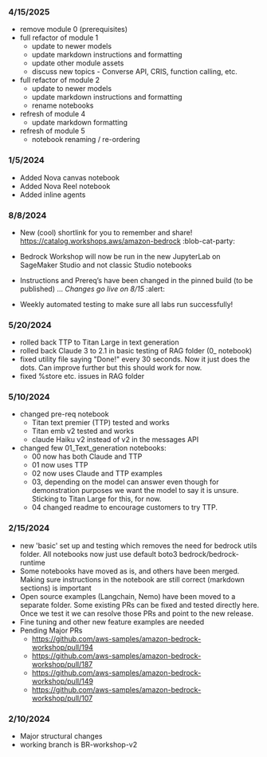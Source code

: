 ### 4/15/2025
- remove module 0 (prerequisites)
- full refactor of module 1
  - update to newer models
  - update markdown instructions and formatting
  - update other module assets
  - discuss new topics - Converse API, CRIS, function calling, etc.
- full refactor of module 2
  - update to newer models 
  - update markdown instructions and formatting
  - rename notebooks
- refresh of module 4
  - update markdown formatting
- refresh of module 5
  - notebook renaming / re-ordering 


### 1/5/2024
- Added Nova canvas notebook
- Added Nova Reel notebook
- Added inline agents


### 8/8/2024

- New (cool) shortlink for you to remember and share! https://catalog.workshops.aws/amazon-bedrock :blob-cat-party:

- Bedrock Workshop will now be run in the new JupyterLab on SageMaker Studio and not classic Studio notebooks

- Instructions and Prereq’s have been changed in the pinned build (to be published) ... *Changes go live on 8/15* :alert:

- Weekly automated testing to make sure all labs run successfully! 

### 5/20/2024
- rolled back TTP to Titan Large in text generation
- rolled back Claude 3 to 2.1 in basic testing of RAG folder (0_ notebook)
- fixed utility file saying "Done!" every 30 seconds. Now it just does the dots. Can improve further but this should work for now.
- fixed %store etc. issues in RAG folder

### 5/10/2024
- changed pre-req notebook
    - Titan text premier (TTP) tested and works
    - Titan emb v2 tested and works
    - claude Haiku v2 instead of v2 in the messages API 
- changed few 01_Text_generation notebooks:
    - 00 now has both Claude and TTP
    - 01 now uses TTP
    - 02 now uses Claude and TTP examples
    - 03, depending on the model can answer even though for demonstration purposes we want the model to say it is unsure. Sticking to Titan Large for this, for now.
    - 04 changed readme to encourage customers to try TTP.

### 2/15/2024

- new 'basic' set up and testing which removes the need for bedrock utils folder. All notebooks now just use default boto3 bedrock/bedrock-runtime
- Some notebooks have moved as is, and others have been merged. Making sure instructions in the notebook are still correct (markdown sections) is important
- Open source examples (Langchain, Nemo)  have been moved to a separate folder. Some existing PRs can be fixed and tested directly here. Once we test it we can resolve those PRs and point to the new release.
- Fine tuning and other new feature examples are needed
- Pending Major PRs
    - https://github.com/aws-samples/amazon-bedrock-workshop/pull/194
    - https://github.com/aws-samples/amazon-bedrock-workshop/pull/187
    - https://github.com/aws-samples/amazon-bedrock-workshop/pull/149
    - https://github.com/aws-samples/amazon-bedrock-workshop/pull/107
    
    
### 2/10/2024
- Major structural changes
- working branch is BR-workshop-v2
